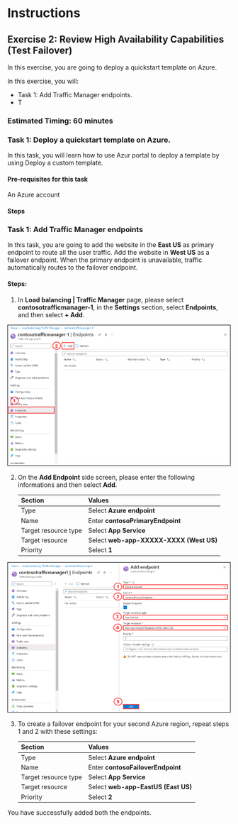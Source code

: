# Instructions

## Exercise 2: Review High Availability Capabilities (Test Failover)

In this exercise, you are going to deploy a quickstart template on Azure. 

In this exercise, you will:

+ Task 1: Add Traffic Manager endpoints.
+ T

### Estimated Timing: 60 minutes

### Task 1: Deploy a quickstart template on Azure.

In this task, you will learn how to use Azur portal to deploy a template by using Deploy a custom template.

#### Pre-requisites for this task

An Azure account

#### Steps

### Task 1: Add Traffic Manager endpoints

In this task, you are going to add the website in the **East US** as primary endpoint to route all the user traffic. Add the website in **West US** as a failover endpoint. When the primary endpoint is unavailable, traffic automatically routes to the failover endpoint.

#### Steps:

1. In **Load balancing | Traffic Manager** page, please select **contosotrafficmanager-1**, in the **Settings** section, select **Endpoints**, and then select **+ Add**. 

![img](../media/trafp6.png)

2. On the **Add Endpoint** side screen, please enter the following informations and then select **Add**.

    | Section | Values |
    | ------- | ------ |
    | Type | Select **Azure endpoint**  |
    | Name | Enter **contosoPrimaryEndpoint** |
    | Target resource type | Select **App Service** |
    | Target resource | Select **web-app-XXXXX-XXXX (West US)** |
    | Priority | Select **1** |
    
![img](../media/trafp5.png)

3. To create a failover endpoint for your second Azure region, repeat steps 1 and 2 with these settings:

    | Section | Values |
    | ------- | ------ |
    | Type | Select **Azure endpoint**  |
    | Name | Enter **contosoFailoverEndpoint** |
    | Target resource type | Select **App Service** |
    | Target resource | Select **web-app-EastUS (East US)** |
    | Priority | Select **2** |

You have successfully added both the endpoints.

    
